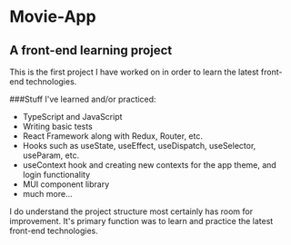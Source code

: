 # Movie-App
## A front-end learning project

This is the first project I have worked on in order to learn the latest front-end technologies.

###Stuff I've learned and/or practiced:
- TypeScript and JavaScript
- Writing basic tests
- React Framework along with Redux, Router, etc.
- Hooks such as useState, useEffect, useDispatch, useSelector, useParam, etc.
- useContext hook and creating new contexts for the app theme, and login functionality
- MUI component library
- much more...

I do understand the project structure most certainly has room for improvement.
It's primary function was to learn and practice the latest front-end technologies.
